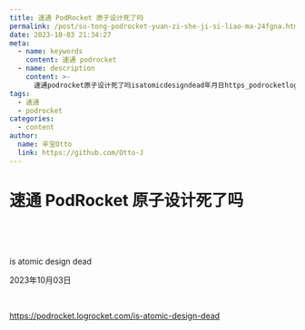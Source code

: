 ```yaml
---
title: 速通 PodRocket 原子设计死了吗
permalink: /post/su-tong-podrocket-yuan-zi-she-ji-si-liao-ma-24fgna.html
date: 2023-10-03 21:34:27
meta:
  - name: keywords
    content: 速通 podrocket
  - name: description
    content: >-
      速通podrocket原子设计死了吗‍‍isatomicdesigndead年月日‍https_podrocketlogrocketcomisatomicdesigndead‍
tags:
  - 速通
  - podrocket
categories:
  - content
author:
  name: 辛宝Otto
  link: https://github.com/Otto-J
---
```


# 速通 PodRocket 原子设计死了吗



‍

‍

is atomic design dead

2023年10月03日

‍

https://podrocket.logrocket.com/is-atomic-design-dead

‍
